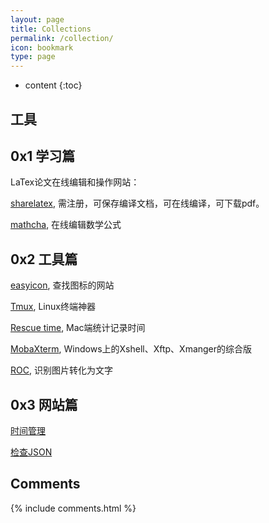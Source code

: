 ```yaml
---
layout: page
title: Collections
permalink: /collection/
icon: bookmark
type: page
---
```


* content
{:toc}
## 工具



## 0x1 学习篇

LaTex论文在线编辑和操作网站：

[sharelatex](https://www.overleaf.com/project), 需注册，可保存编译文档，可在线编译，可下载pdf。 

[mathcha](https://www.mathcha.io/), 在线编辑数学公式



## 0x2 工具篇

[easyicon](https://www.easyicon.net/), 查找图标的网站

[Tmux](https://github.com/tmux/tmux/wiki), Linux终端神器

[Rescue time](https://www.rescuetime.com), Mac端统计记录时间

[MobaXterm](https://mobaxterm.mobatek.net/), Windows上的Xshell、Xftp、Xmanger的综合版

[ROC](https://www.onlineocr.net/), 识别图片转化为文字


## 0x3 网站篇
[时间管理](https://www.mifengtd.cn/)

[检查JSON](https://jsonformatter.curiousconcept.com/)

## Comments

{% include comments.html %}
